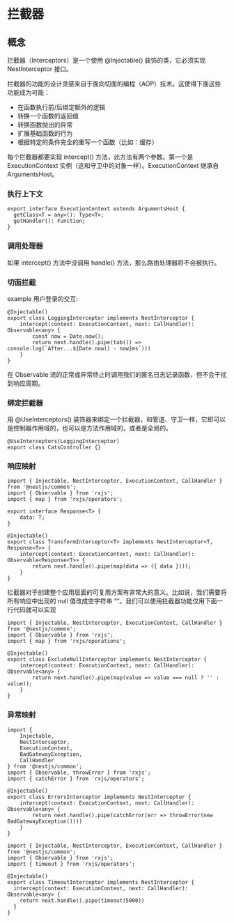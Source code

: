 # 拦截器

## 概念

拦截器（Interceptors）是一个使用 @Injectable() 装饰的类，它必须实现 NestInterceptor 接口。

拦截器的功能的设计灵感来自于面向切面的编程（AOP）技术。这使得下面这些功能成为可能：
- 在函数执行前/后绑定额外的逻辑
- 转换一个函数的返回值
- 转换函数抛出的异常
- 扩展基础函数的行为
- 根据特定的条件完全的重写一个函数（比如：缓存）


每个拦截器都要实现 intercept() 方法，此方法有两个参数。第一个是 ExecutionContext 实例（这和守卫中的对象一样）。ExecutionContext 继承自 ArgumentsHost。

### 执行上下文

```
export interface ExecutionContext extends ArgumentsHost {
  getClass<T = any>(): Type<T>;
  getHandler(): Function;
}
```

### 调用处理器
如果 intercept() 方法中没调用 handle() 方法，那么路由处理器将不会被执行。

### 切面拦截

example 用户登录的交互:

```
@Injectable()
export class LoggingInterceptor implements NestInterceptor {
    intercept(context: ExecutionContext, next: CallHandler): Observable<any> {
        const now = Date.now();
        return next.handle().pipe(tab(() => console.log(`After...${Date.now() - now}ms`)))
    }
}
```

在 Observable 流的正常或异常终止时调用我们的匿名日志记录函数，但不会干扰到响应周期。

### 绑定拦截器

用 @UseInterceptors() 装饰器来绑定一个拦截器，和管道、守卫一样，它即可以是控制器作用域的，也可以是方法作用域的，或者是全局的。

```
@UseInterceptors(LoggingInterceptor)
export class CatsController {}
```

### 响应映射

```
import { Injectable, NestInterceptor, ExecutionContext, CallHandler } from '@nestjs/common';
import { Observable } from 'rxjs';
import { map } from 'rxjs/operators';

export interface Response<T> {
    data: T;
}

@Injectable()
export class TransformInterceptor<T> implements NestInterceptor<T, Response<T>> {
    intercept(context: ExecutionContext, next: CallHandler): Observable<Response<T>> {
        return next.handle().pipe(map(data => ({ data })));
    }
}
```

拦截器对于创建整个应用层面的可复用方案有非常大的意义。比如说，我们需要将所有响应中出现的 null 值改成空字符串 ““。我们可以使用拦截器功能仅用下面一行代码就可以实现

```
import { Injectable, NestInterceptor, ExecutionContext, CallHandler } from '@nestjs/common';
import { Observable } from 'rxjs';
import { map } from 'rxjs/operations';

@Injectable()
export class ExcludeNullInterceptor implements NestInterceptor {
    intercept(context: ExecutionContext, next: CallHandler): Observable<any> {
        return next.handle().pipe(map(value => value === null ? '' : value));
    }
}
```

### 异常映射

```
import {
    Injectable,
    NestInterceptor,
    ExecutionContext,
    BadGatewayException,
    CallHandler
} from '@nestjs/common';
import { Observable, throwError } from 'rxjs';
import { catchError } from 'rxjs/operators';

@Injectable()
export class ErrorsInterceptor implements NestInterceptor {
    intercept(context: ExecutionContext, next: CallHandler): Observable<any> {
        return next.handle().pipe(catchError(err => throwError(new BadGatewayException())))
    }
}
```

```
import { Injectable, NestInterceptor, ExecutionContext, CallHandler } from '@nestjs/common';
import { Observable } from 'rxjs';
import { timeout } from 'rxjs/operators';

@Injectable()
export class TimeoutInterceptor implements NestInterceptor {
  intercept(context: ExecutionContext, next: CallHandler): Observable<any> {
    return next.handle().pipe(timeout(5000))
  }
}
```